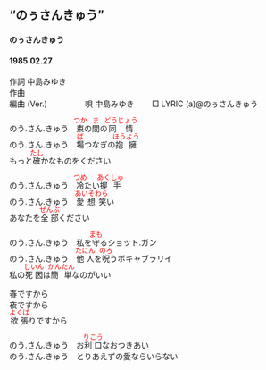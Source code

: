 <style type="text/css">
	ruby{
	    ruby-position: over;
	}
	ruby > rt{font-size: 12px;color:red;}
	p{font:16px;font-size: '楷体'}
</style>
## “のぅさんきゅう”
#### のぅさんきゅう
#### 1985.02.27
  

作詞  中島みゆき        
作曲        
編曲 (Ver.) 　　  　　
唄  中島みゆき　　
□ LYRIC (a)@のぅさんきゅう  　
  
のう.さん.きゅう　<ruby><rb>束</rb><rp>(</rp><rt>つか</rt><rp>)</rp></ruby>の<ruby><rb>間</rb><rp>(</rp><rt>ま</rt><rp>)</rp></ruby>の<ruby><rb>同情</rb><rp>(</rp><rt>どうじょう</rt><rp>)</rp></ruby>  
のう.さん.きゅう　<ruby><rb>場</rb><rp>(</rp><rt>ば</rt><rp>)</rp></ruby>つなぎの<ruby><rb>抱擁</rb><rp>(</rp><rt>ほうよう</rt><rp>)</rp></ruby>  
もっと<ruby><rb>確</rb><rp>(</rp><rt>たし</rt><rp>)</rp></ruby>かなものをください  
  
のう.さん.きゅう　<ruby><rb>冷</rb><rp>(</rp><rt>つめ</rt><rp>)</rp></ruby>たい<ruby><rb>握手</rb><rp>(</rp><rt>あくしゅ</rt><rp>)</rp></ruby>  
のう.さん.きゅう　<ruby><rb>愛想笑</rb><rp>(</rp><rt>あいそわら</rt><rp>)</rp></ruby>い  
あなたを<ruby><rb>全部</rb><rp>(</rp><rt>ぜんぶ</rt><rp>)</rp></ruby>ください  
  
のう.さん.きゅう　私を<ruby><rb>守</rb><rp>(</rp><rt>まも</rt><rp>)</rp></ruby>るショット.ガン  
のう.さん.きゅう　<ruby><rb>他人</rb><rp>(</rp><rt>たにん</rt><rp>)</rp></ruby>を<ruby><rb>呪</rb><rp>(</rp><rt>のろ</rt><rp>)</rp></ruby>うボキャブラリイ  
私の<ruby><rb>死因</rb><rp>(</rp><rt>しいん</rt><rp>)</rp></ruby>は<ruby><rb>簡単</rb><rp>(</rp><rt>かんたん</rt><rp>)</rp></ruby>なのがいい  
  
  
春ですから  
夜ですから  
<ruby><rb>欲張</rb><rp>(</rp><rt>よくば</rt><rp>)</rp></ruby>りですから  
  
のう.さん.きゅう　お<ruby><rb>利口</rb><rp>(</rp><rt>りこう</rt><rp>)</rp></ruby>なおつきあい  
のう.さん.きゅう　とりあえずの愛ならいらない  